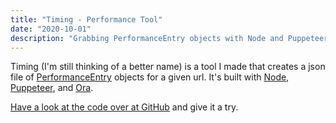 ```yaml
---
title: "Timing - Performance Tool"
date: "2020-10-01"
description: "Grabbing PerformanceEntry objects with Node and Puppeteer"
---
```

Timing (I'm still thinking of a better name) is a tool I made that creates a json file of [PerformanceEntry](https://developer.mozilla.org/en-US/docs/Web/API/Performance/getEntriesByType) objects for a given url. It's built with [Node](https://github.com/nodejs/node), [Puppeteer](https://github.com/puppeteer/puppeteer), and [Ora](https://github.com/sindresorhus/ora).

[Have a look at the code over at GitHub](https://github.com/ezramizrahi/timing) and give it a try.
